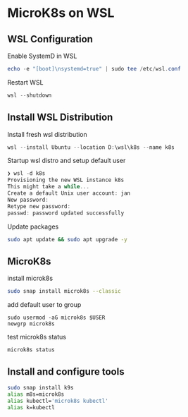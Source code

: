 # MicroK8s on WSL

## WSL Configuration

Enable SystemD in WSL
```powershell
echo -e "[boot]\nsystemd=true" | sudo tee /etc/wsl.conf
```

Restart WSL
```powershell
wsl --shutdown
```

## Install WSL Distribution

Install fresh wsl distribution
```powershell
wsl --install Ubuntu --location D:\wsl\k8s --name k8s
```

Startup wsl distro and setup default user
```powershell
❯ wsl -d k8s
Provisioning the new WSL instance k8s
This might take a while...
Create a default Unix user account: jan
New password:
Retype new password:
passwd: password updated successfully
```

Update packages
```bash
sudo apt update && sudo apt upgrade -y
```

## MicroK8s

install microk8s
```bash
sudo snap install microk8s --classic
```

add default user to group
```shell
sudo usermod -aG microk8s $USER
newgrp microk8s
```

test microk8s status
```shell
microk8s status
```

## Install and configure tools

```bash
sudo snap install k9s
alias m8s=microk8s
alias kubectl='microk8s kubectl'
alias k=kubectl
```
